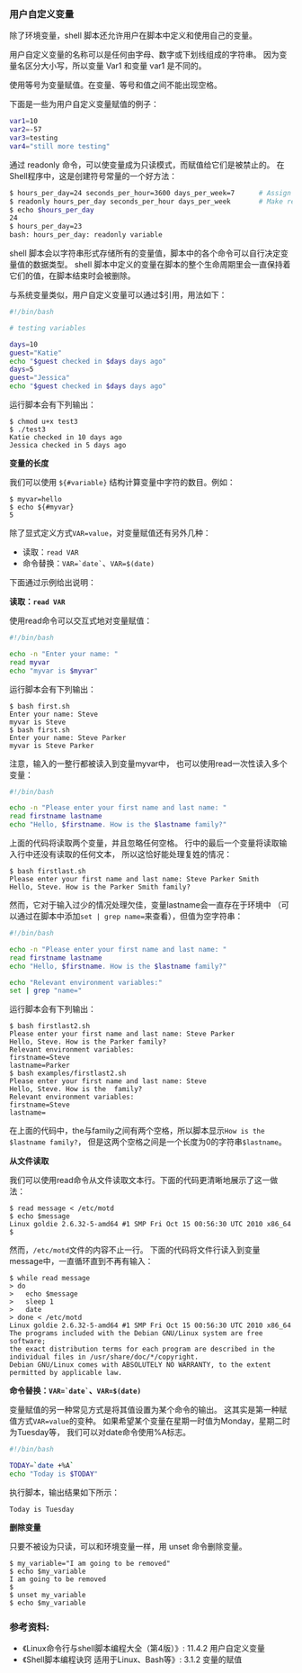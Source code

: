### 用户自定义变量

除了环境变量，shell 脚本还允许用户在脚本中定义和使用自己的变量。

用户自定义变量的名称可以是任何由字母、数字或下划线组成的字符串。
因为变量名区分大小写，所以变量 Var1 和变量 var1 是不同的。

使用等号为变量赋值。在变量、等号和值之间不能出现空格。

下面是一些为用户自定义变量赋值的例子：

```bash
var1=10
var2=-57
var3=testing
var4="still more testing"
```

通过 readonly 命令，可以使变量成为只读模式，而赋值给它们是被禁止的。
在Shell程序中，这是创建符号常量的一个好方法：

```bash
$ hours_per_day=24 seconds_per_hour=3600 days_per_week=7      # Assign values
$ readonly hours_per_day seconds_per_hour days_per_week       # Make read-only
$ echo $hours_per_day 
24
$ hours_per_day=23
bash: hours_per_day: readonly variable
```

shell 脚本会以字符串形式存储所有的变量值，脚本中的各个命令可以自行决定变量值的数据类型。
shell 脚本中定义的变量在脚本的整个生命周期里会一直保持着它们的值，在脚本结束时会被删除。

与系统变量类似，用户自定义变量可以通过$引用，用法如下：

```bash
#!/bin/bash

# testing variables

days=10
guest="Katie"
echo "$guest checked in $days days ago"
days=5
guest="Jessica"
echo "$guest checked in $days days ago"
```

运行脚本会有下列输出：

```
$ chmod u+x test3
$ ./test3
Katie checked in 10 days ago
Jessica checked in 5 days ago
```

**变量的长度**

我们可以使用 `${#variable}` 结构计算变量中字符的数目。例如：

```
$ myvar=hello
$ echo ${#myvar}
5
```

除了显式定义方式`VAR=value`，对变量赋值还有另外几种：
- 读取：`read VAR`
- 命令替换：`` VAR=`date` ``、`VAR=$(date)`

下面通过示例给出说明：

**读取：`read VAR`**

使用read命令可以交互式地对变量赋值：

```bash
#!/bin/bash

echo -n "Enter your name: "
read myvar
echo "myvar is $myvar"
```

运行脚本会有下列输出：

```
$ bash first.sh 
Enter your name: Steve
myvar is Steve
$ bash first.sh 
Enter your name: Steve Parker
myvar is Steve Parker
```

注意，输入的一整行都被读入到变量myvar中，
也可以使用read一次性读入多个变量：

```bash
#!/bin/bash

echo -n "Please enter your first name and last name: "
read firstname lastname
echo "Hello, $firstname. How is the $lastname family?"
```

上面的代码将读取两个变量，并且忽略任何空格。
行中的最后一个变量将读取输入行中还没有读取的任何文本，
所以这恰好能处理复姓的情况：

```
$ bash firstlast.sh
Please enter your first name and last name: Steve Parker Smith
Hello, Steve. How is the Parker Smith family?
```

然而，它对于输入过少的情况处理欠佳，变量lastname会一直存在于环境中
（可以通过在脚本中添加`set | grep name=`来查看），但值为空字符串：

```bash
#!/bin/bash

echo -n "Please enter your first name and last name: "
read firstname lastname
echo "Hello, $firstname. How is the $lastname family?"

echo "Relevant environment variables:"
set | grep "name="
```

运行脚本会有下列输出：

```
$ bash firstlast2.sh 
Please enter your first name and last name: Steve Parker
Hello, Steve. How is the Parker family?
Relevant environment variables:
firstname=Steve
lastname=Parker
$ bash examples/firstlast2.sh 
Please enter your first name and last name: Steve
Hello, Steve. How is the  family?
Relevant environment variables:
firstname=Steve
lastname=
```

在上面的代码中，the与family之间有两个空格，所以脚本显示`How is the $lastname family?`，
但是这两个空格之间是一个长度为0的字符串`$lastname`。


**从文件读取**

我们可以使用read命令从文件读取文本行。下面的代码更清晰地展示了这一做法：

```
$ read message < /etc/motd
$ echo $message
Linux goldie 2.6.32-5-amd64 #1 SMP Fri Oct 15 00:56:30 UTC 2010 x86_64
$
```

然而，`/etc/motd`文件的内容不止一行。
下面的代码将文件行读入到变量message中，一直循环直到不再有输入：

```
$ while read message
> do
>   echo $message
>   sleep 1
>   date
> done < /etc/motd
Linux goldie 2.6.32-5-amd64 #1 SMP Fri Oct 15 00:56:30 UTC 2010 x86_64
The programs included with the Debian GNU/Linux system are free software;
the exact distribution terms for each program are described in the
individual files in /usr/share/doc/*/copyright.
Debian GNU/Linux comes with ABSOLUTELY NO WARRANTY, to the extent
permitted by applicable law.
```


**命令替换：`` VAR=`date` ``、`VAR=$(date)`**

变量赋值的另一种常见方式是将其值设置为某个命令的输出。
这其实是第一种赋值方式`VAR=value`的变种。
如果希望某个变量在星期一时值为Monday，星期二时为Tuesday等，
我们可以对date命令使用%A标志。

```bash
#!/bin/bash

TODAY=`date +%A`
echo "Today is $TODAY"
```

执行脚本，输出结果如下所示：

```
Today is Tuesday
```

**删除变量**

只要不被设为只读，可以和环境变量一样，用 unset 命令删除变量。

```
$ my_variable="I am going to be removed"
$ echo $my_variable
I am going to be removed
$
$ unset my_variable
$ echo $my_variable
```


### 参考资料:
- 《Linux命令行与shell脚本编程大全（第4版）》: 11.4.2 用户自定义变量
- 《Shell脚本编程诀窍 适用于Linux、Bash等》: 3.1.2 变量的赋值

